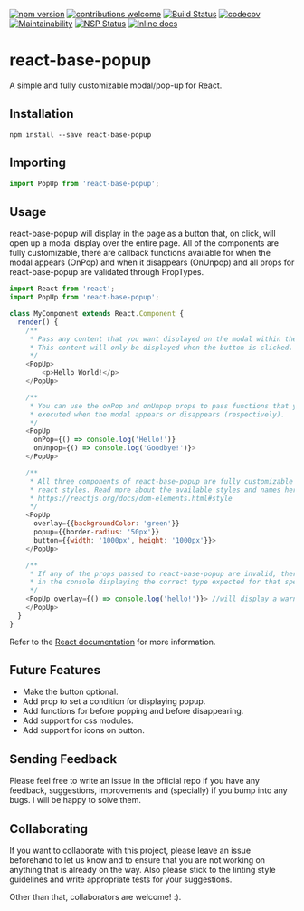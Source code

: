 [![npm version](https://badge.fury.io/js/react-base-popup.svg)](https://badge.fury.io/js/react-base-popup)
[![contributions welcome](https://img.shields.io/badge/contributions-welcome-brightgreen.svg?style=flat)](https://github.com/vidocco/react-popup)
[![Build Status](https://travis-ci.org/vidocco/react-popup.svg?branch=master)](https://travis-ci.org/vidocco/react-popup)
[![codecov](https://codecov.io/gh/vidocco/react-popup/branch/master/graph/badge.svg)](https://codecov.io/gh/vidocco/react-popup)
[![Maintainability](https://api.codeclimate.com/v1/badges/765751f97027fed7b3bf/maintainability)](https://codeclimate.com/github/vidocco/react-popup/maintainability)
[![NSP Status](https://nodesecurity.io/orgs/react-base-popup/projects/e08d46d5-0f44-4c15-9e32-4ad94d2b270c/badge)](https://nodesecurity.io/orgs/react-base-popup/projects/e08d46d5-0f44-4c15-9e32-4ad94d2b270c)
[![Inline docs](http://inch-ci.org/github/vidocco/react-popup.svg?branch=master)](http://inch-ci.org/github/vidocco/react-popup)


# react-base-popup

A simple and fully customizable modal/pop-up for React.

## Installation

```shell
npm install --save react-base-popup
```

## Importing

```js
import PopUp from 'react-base-popup';
```

## Usage

react-base-popup will display in the page as a button that, on click, will open up a modal display over the entire page. All of the components are fully customizable, there are callback functions available for when the modal appears (OnPop) and when it disappears (OnUnpop) and all props for react-base-popup are validated through PropTypes.

```js
import React from 'react';
import PopUp from 'react-base-popup';

class MyComponent extends React.Component {
  render() {
    /**
     * Pass any content that you want displayed on the modal within the two PopUp tags.
     * This content will only be displayed when the button is clicked.
     */
    <PopUp>
        <p>Hello World!</p>
    </PopUp>

    /**
     * You can use the onPop and onUnpop props to pass functions that you want to be
     * executed when the modal appears or disappears (respectively).
     */
    <PopUp
      onPop={() => console.log('Hello!')}
      onUnpop={() => console.log('Goodbye!')}>
    </PopUp>

    /**
     * All three components of react-base-popup are fully customizable with the standard
     * react styles. Read more about the available styles and names here:
     * https://reactjs.org/docs/dom-elements.html#style
     */
    <PopUp
      overlay={{backgroundColor: 'green'}}
      popup={{border-radius: '50px'}}
      button={{width: '1000px', height: '1000px'}}>
    </PopUp>

    /**
     * If any of the props passed to react-base-popup are invalid, there will be a warning
     * in the console displaying the correct type expected for that specific prop.
     */
	<PopUp overlay={() => console.log('hello!')}> //will display a warning
    </PopUp>
  }
}
```

Refer to the [React documentation](https://facebook.github.io/react/docs/typechecking-with-proptypes.html) for more information.

## Future Features

- Make the button optional.
- Add prop to set a condition for displaying popup.
- Add functions for before popping and before disappearing.
- Add support for css modules.
- Add support for icons on button.

## Sending Feedback

Please feel free to write an issue in the official repo if you have any feedback, suggestions, improvements and (specially) if you bump into any bugs. I will be happy to solve them.

## Collaborating

If you want to collaborate with this project, please leave an issue beforehand to let us know and to ensure that you are not working on anything that is already on the way. Also please stick to the linting style guidelines and write appropriate tests for your suggestions.

Other than that, collaborators are welcome! :).